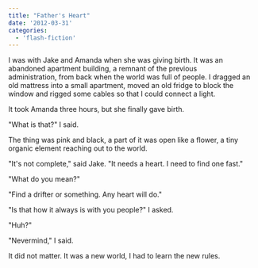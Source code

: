 ```yaml
---
title: "Father's Heart"
date: '2012-03-31'
categories:
  - 'flash-fiction'
---
```


I was with Jake and Amanda when she was giving birth. It was an abandoned
apartment building, a remnant of the previous administration, from back when the
world was full of people. I dragged an old mattress into a small apartment,
moved an old fridge to block the window and rigged some cables so that I could
connect a light.

<!-- truncate -->

It took Amanda three hours, but she finally gave birth.

"What is that?" I said.

The thing was pink and black, a part of it was open like a flower, a tiny
organic element reaching out to the world.

"It's not complete," said Jake. "It needs a heart. I need to find one fast."

"What do you mean?"

"Find a drifter or something. Any heart will do."

"Is that how it always is with you people?" I asked.

"Huh?"

"Nevermind," I said.

It did not matter. It was a new world, I had to learn the new rules.
